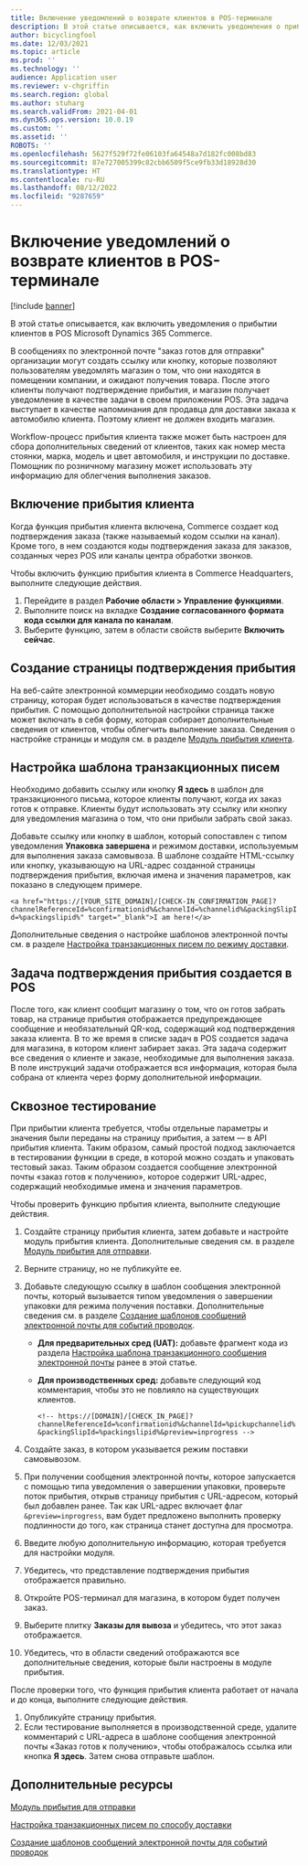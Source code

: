 ```yaml
---
title: Включение уведомлений о возврате клиентов в POS-терминале
description: В этой статье описывается, как включить уведомления о прибытии клиентов в POS Microsoft Dynamics 365 Commerce.
author: bicyclingfool
ms.date: 12/03/2021
ms.topic: article
ms.prod: ''
ms.technology: ''
audience: Application user
ms.reviewer: v-chgriffin
ms.search.region: global
ms.author: stuharg
ms.search.validFrom: 2021-04-01
ms.dyn365.ops.version: 10.0.19
ms.custom: ''
ms.assetid: ''
ROBOTS: ''
ms.openlocfilehash: 5627f529f72fe06103fa64548a7d182fc008bd83
ms.sourcegitcommit: 87e727005399c82cbb6509f5ce9fb33d18928d30
ms.translationtype: HT
ms.contentlocale: ru-RU
ms.lasthandoff: 08/12/2022
ms.locfileid: "9287659"
---
```

# <a name="enable-customer-check-in-notifications-in-point-of-sale-pos"></a>Включение уведомлений о возврате клиентов в POS-терминале

[!include [banner](includes/banner.md)]

В этой статье описывается, как включить уведомления о прибытии клиентов в POS Microsoft Dynamics 365 Commerce.

В сообщениях по электронной почте "заказ готов для отправки" организации могут создать ссылку или кнопку, которые позволяют пользователям уведомлять магазин о том, что они находятся в помещении компании, и ожидают получения товара. После этого клиенты получают подтверждение прибытия, и магазин получает уведомление в качестве задачи в своем приложении POS. Эта задача выступает в качестве напоминания для продавца для доставки заказа к автомобилю клиента. Поэтому клиент не должен входить магазин.

Workflow-процесс прибытия клиента также может быть настроен для сбора дополнительных сведений от клиентов, таких как номер места стоянки, марка, модель и цвет автомобиля, и инструкции по доставке. Помощник по розничному магазину может использовать эту информацию для облегчения выполнения заказов.

## <a name="enable-customer-check-in"></a>Включение прибытия клиента

Когда функция прибытия клиента включена, Commerce создает код подтверждения заказа (также называемый кодом ссылки на канал). Кроме того, в нем создаются коды подтверждения заказа для заказов, созданных через POS или каналы центра обработки звонков. 

Чтобы включить функцию прибытия клиента в Commerce Headquarters, выполните следующие действия.

1. Перейдите в раздел **Рабочие области \> Управление функциями**.
2. Выполните поиск на вкладке **Создание согласованного формата кода ссылки для канала по каналам**. 
3. Выберите функцию, затем в области свойств выберите **Включить сейчас**. 

## <a name="create-a-check-in-confirmation-page"></a>Создание страницы подтверждения прибытия

На веб-сайте электронной коммерции необходимо создать новую страницу, которая будет использоваться в качестве подтверждения прибытия. С помощью дополнительной настройки страница также может включать в себя форму, которая собирает дополнительные сведения от клиентов, чтобы облегчить выполнение заказа. Сведения о настройке страницы и модуля см. в разделе [Модуль прибытия клиента](check-in-pickup-module.md).

## <a name="configure-the-transactional-email-template"></a>Настройка шаблона транзакционных писем

Необходимо добавить ссылку или кнопку **Я здесь** в шаблон для транзакционного письма, которое клиенты получают, когда их заказ готов к отправке. Клиенты будут использовать эту ссылку или кнопку для уведомления магазина о том, что они прибыли забрать свой заказ. 

Добавьте ссылку или кнопку в шаблон, который сопоставлен с типом уведомления **Упаковка завершена** и режимом доставки, используемым для выполнения заказа самовывоза. В шаблоне создайте HTML-ссылку или кнопку, указывающую на URL-адрес созданной страницы подтверждения прибытия, включая имена и значения параметров, как показано в следующем примере.

`<a href="https://[YOUR_SITE_DOMAIN]/[CHECK-IN_CONFIRMATION_PAGE]?channelReferenceId=%confirmationid%&channelId=%channelid%&packingSlipId=%packingslipid%" target="_blank">I am here!</a>`

Дополнительные сведения о настройке шаблонов электронной почты см. в разделе [Настройка транзакционных писем по режиму доставки](customize-email-delivery-mode.md). 

## <a name="a-check-in-confirmation-task-is-created-in-pos"></a>Задача подтверждения прибытия создается в POS

После того, как клиент сообщит магазину о том, что он готов забрать товар, на странице прибытия отображается предупреждающее сообщение и необязательный QR-код, содержащий код подтверждения заказа клиента. В то же время в списке задач в POS создается задача для магазина, в котором клиент забирает заказ. Эта задача содержит все сведения о клиенте и заказе, необходимые для выполнения заказа. В поле инструкций задачи отображается вся информация, которая была собрана от клиента через форму дополнительной информации.

## <a name="end-to-end-testing"></a>Сквозное тестирование

При прибытии клиента требуется, чтобы отдельные параметры и значения были переданы на страницу прибытия, а затем — в API прибытия клиента. Таким образом, самый простой подход заключается в тестировании функции в среде, в которой можно создать и упаковать тестовый заказ. Таким образом создается сообщение электронной почты «заказ готов к получению», которое содержит URL-адрес, содержащий необходимые имена и значения параметров.

Чтобы проверить функцию прбытия клиента, выполните следующие действия.

1. Создайте страницу прибытия клиента, затем добавьте и настройте модуль прибытия клиента. Дополнительные сведения см. в разделе [Модуль прибытия для отправки](check-in-pickup-module.md). 
1. Верните страницу, но не публикуйте ее.
1. Добавьте следующую ссылку в шаблон сообщения электронной почты, который вызывается типом уведомления о завершении упаковки для режима получения поставки. Дополнительные сведения см. в разделе [Создание шаблонов сообщений электронной почты для событий проводок](email-templates-transactions.md).

    - **Для предварительных сред (UAT):** добавьте фрагмент кода из раздела [Настройка шаблона транзакционного сообщения электронной почты](#configure-the-transactional-email-template) ранее в этой статье.
    - **Для производственных сред:** добавьте следующий код комментария, чтобы это не повлияло на существующих клиентов.

        `<!-- https://[DOMAIN]/[CHECK_IN_PAGE]?channelReferenceId=%confirmationid%&channelId=%pickupchannelid%&packingSlipId=%packingslipid%&preview=inprogress -->`

1. Создайте заказ, в котором указывается режим поставки самовывозом.
1. При получении сообщения электронной почты, которое запускается с помощью типа уведомления о завершении упаковки, проверьте поток прибытия, открыв страницу прибытия с URL-адресом, который был добавлен ранее. Так как URL-адрес включает флаг `&preview=inprogress`, вам будет предложено выполнить проверку подлинности до того, как страница станет доступна для просмотра.
1. Введите любую дополнительную информацию, которая требуется для настройки модуля.
1. Убедитесь, что представление подтверждения прибытия отображается правильно.
1. Откройте POS-терминал для магазина, в котором будет получен заказ.
1. Выберите плитку **Заказы для вывоза** и убедитесь, что этот заказ отображается.
1. Убедитесь, что в области сведений отображаются все дополнительные сведения, которые были настроены в модуле прибытия.

После проверки того, что функция прибытия клиента работает от начала и до конца, выполните следующие действия.

1. Опубликуйте страницу прибытия.
1. Если тестирование выполняется в производственной среде, удалите комментарий с URL-адреса в шаблоне сообщения электронной почты «Заказ готов к получению», чтобы отображалось ссылка или кнопка **Я здесь**. Затем снова отправьте шаблон.

## <a name="additional-resources"></a>Дополнительные ресурсы

[Модуль прибытия для отправки](check-in-pickup-module.md)

[Настройка транзакционных писем по способу доставки](customize-email-delivery-mode.md)

[Создание шаблонов сообщений электронной почты для событий проводок](email-templates-transactions.md)
